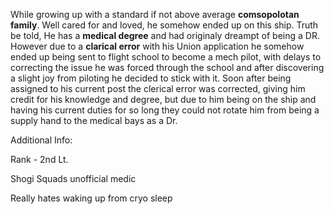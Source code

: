 While growing up with a standard if not above average **comsopolotan family**. Well cared for and loved, he somehow ended up on this ship. Truth be told, He has a **medical degree** and had originaly dreampt of being a DR. However due to a **clarical error** with his Union application he somehow ended up being sent to flight school to become a mech pilot, with delays to correcting the issue he was forced through the school and after discovering a slight joy from piloting he decided to stick with it. Soon after being assigned to his current post the clerical error was corrected, giving him credit for his knowledge and degree, but due to him being on the ship and having his current duties for so long they could not rotate him from being a supply hand to the medical bays as a Dr.

Additional Info:

Rank - 2nd Lt.

Shogi Squads unofficial medic

Really hates waking up from cryo sleep
